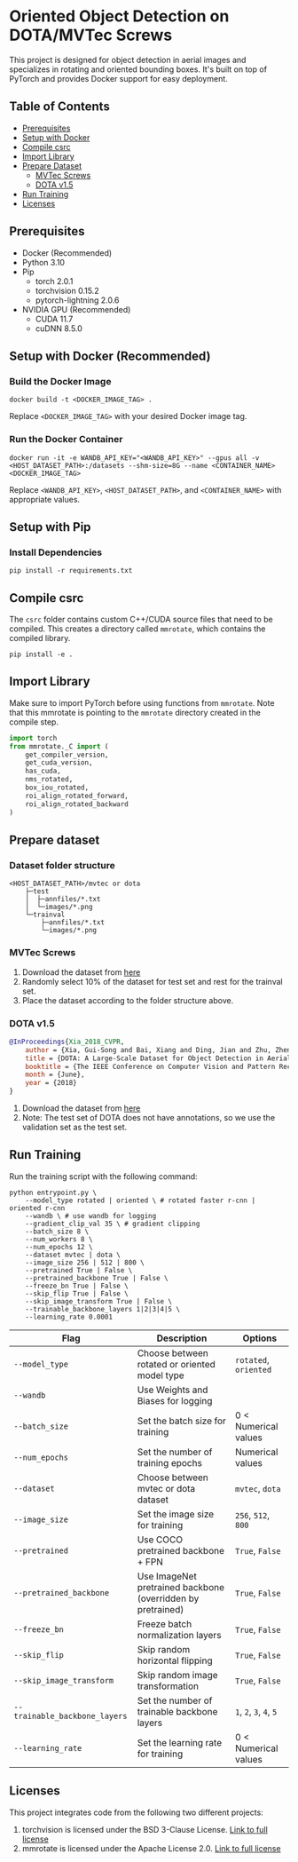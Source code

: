 # Oriented Object Detection on DOTA/MVTec Screws 

This project is designed for object detection in aerial images and specializes in rotating and oriented bounding boxes. It's built on top of PyTorch and provides Docker support for easy deployment.

## Table of Contents

- [Prerequisites](#prerequisites)
- [Setup with Docker](#setup-with-docker)
- [Compile csrc](#compile-csrc)
- [Import Library](#import-library)
- [Prepare Dataset](#prepare-dataset)
  - [MVTec Screws](#mvtec-screws)
  - [DOTA v1.5](#dota-v15)
- [Run Training](#run-training)
- [Licenses](#licenses)

## Prerequisites

- Docker (Recommended)
- Python 3.10
- Pip
    - torch 2.0.1
    - torchvision 0.15.2
    - pytorch-lightning 2.0.6
- NVIDIA GPU (Recommended)
    - CUDA 11.7
    - cuDNN 8.5.0

## Setup with Docker (Recommended)

### Build the Docker Image
```
docker build -t <DOCKER_IMAGE_TAG> .
```
Replace `<DOCKER_IMAGE_TAG>` with your desired Docker image tag.

### Run the Docker Container
```
docker run -it -e WANDB_API_KEY="<WANDB_API_KEY>" --gpus all -v <HOST_DATASET_PATH>:/datasets --shm-size=8G --name <CONTAINER_NAME> <DOCKER_IMAGE_TAG>
```
Replace `<WANDB_API_KEY>`, `<HOST_DATASET_PATH>`, and `<CONTAINER_NAME>` with appropriate values.

## Setup with Pip

### Install Dependencies
```
pip install -r requirements.txt
```

## Compile csrc

The `csrc` folder contains custom C++/CUDA source files that need to be compiled. This creates a directory called `mmrotate`, which contains the compiled library.
```
pip install -e .
```

## Import Library

Make sure to import PyTorch before using functions from `mmrotate`. Note that this mmrotate is pointing to the `mmrotate` directory created in the compile step.

```python
import torch
from mmrotate._C import (
    get_compiler_version,
    get_cuda_version,
    has_cuda,
    nms_rotated,
    box_iou_rotated,
    roi_align_rotated_forward,
    roi_align_rotated_backward
)
```
## Prepare dataset
### Dataset folder structure
```
<HOST_DATASET_PATH>/mvtec or dota
    ├─test
    │  ├─annfiles/*.txt 
    │  └─images/*.png
    └─trainval
        ├─annfiles/*.txt 
        └─images/*.png
```

### MVTec Screws
1. Download the dataset from [here](https://www.mvtec.com/company/research/datasets/mvtec-screws)
2. Randomly select 10% of the dataset for test set and rest for the trainval set.
3. Place the dataset according to the folder structure above.

### DOTA v1.5
```bibtex
@InProceedings{Xia_2018_CVPR,
    author = {Xia, Gui-Song and Bai, Xiang and Ding, Jian and Zhu, Zhen and Belongie, Serge and Luo, Jiebo and Datcu, Mihai and Pelillo, Marcello and Zhang, Liangpei},
    title = {DOTA: A Large-Scale Dataset for Object Detection in Aerial Images},
    booktitle = {The IEEE Conference on Computer Vision and Pattern Recognition (CVPR)},
    month = {June},
    year = {2018}
}
```
1. Download the dataset from [here](https://captain-whu.github.io/DOTA/dataset.html) 
2. Note: The test set of DOTA does not have annotations, so we use the validation set as the test set.

## Run Training
Run the training script with the following command:
```
python entrypoint.py \
    --model_type rotated | oriented \ # rotated faster r-cnn | oriented r-cnn
    --wandb \ # use wandb for logging
    --gradient_clip_val 35 \ # gradient clipping
    --batch_size 8 \
    --num_workers 8 \
    --num_epochs 12 \
    --dataset mvtec | dota \ 
    --image_size 256 | 512 | 800 \
    --pretrained True | False \ 
    --pretrained_backbone True | False \ 
    --freeze_bn True | False \ 
    --skip_flip True | False \ 
    --skip_image_transform True | False \ 
    --trainable_backbone_layers 1|2|3|4|5 \ 
    --learning_rate 0.0001
```

| Flag                          | Description                                                  | Options                 |
|-------------------------------|--------------------------------------------------------------|-------------------------|
| `--model_type`                | Choose between rotated or oriented model type                | `rotated`, `oriented`   |
| `--wandb`                     | Use Weights and Biases for logging                           |                         |
| `--batch_size`                | Set the batch size for training                              | 0 < Numerical values    |
| `--num_epochs`                | Set the number of training epochs                            | Numerical values        |
| `--dataset`                   | Choose between mvtec or dota dataset                         | `mvtec`, `dota`         |  
| `--image_size`                | Set the image size for training                              | `256`, `512`, `800`     |
| `--pretrained`                | Use COCO pretrained backbone + FPN                           | `True`, `False`         |
| `--pretrained_backbone`       | Use ImageNet pretrained backbone  (overridden by pretrained) | `True`, `False`         |
| `--freeze_bn`                 | Freeze batch normalization layers                            | `True`, `False`         |
| `--skip_flip`                 | Skip random horizontal flipping                              | `True`, `False`         |
| `--skip_image_transform`      | Skip random image transformation                             | `True`, `False`         |
| `--trainable_backbone_layers` | Set the number of trainable backbone layers                  | `1`, `2`, `3`, `4`, `5` |
| `--learning_rate`             | Set the learning rate for training                           | 0 < Numerical values    |
## Licenses
This project integrates code from the following two different projects:

1. torchvision is licensed under the BSD 3-Clause License. [Link to full license](https://github.com/pytorch/vision/blob/main/LICENSE)
2. mmrotate is licensed under the Apache License 2.0. [Link to full license](https://github.com/open-mmlab/mmrotate/blob/main/LICENSE)

